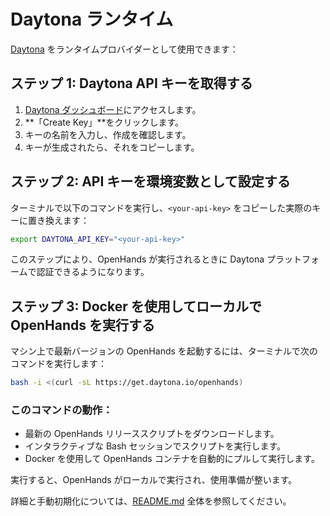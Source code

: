 # Daytona ランタイム

[Daytona](https://www.daytona.io/) をランタイムプロバイダーとして使用できます：

## ステップ 1: Daytona API キーを取得する
1. [Daytona ダッシュボード](https://app.daytona.io/dashboard/keys)にアクセスします。
2. **「Create Key」**をクリックします。
3. キーの名前を入力し、作成を確認します。
4. キーが生成されたら、それをコピーします。

## ステップ 2: API キーを環境変数として設定する
ターミナルで以下のコマンドを実行し、`<your-api-key>` をコピーした実際のキーに置き換えます：
```bash
export DAYTONA_API_KEY="<your-api-key>"
```

このステップにより、OpenHands が実行されるときに Daytona プラットフォームで認証できるようになります。

## ステップ 3: Docker を使用してローカルで OpenHands を実行する
マシン上で最新バージョンの OpenHands を起動するには、ターミナルで次のコマンドを実行します：
```bash
bash -i <(curl -sL https://get.daytona.io/openhands)
```

### このコマンドの動作：
- 最新の OpenHands リリーススクリプトをダウンロードします。
- インタラクティブな Bash セッションでスクリプトを実行します。
- Docker を使用して OpenHands コンテナを自動的にプルして実行します。

実行すると、OpenHands がローカルで実行され、使用準備が整います。

詳細と手動初期化については、[README.md](https://github.com/All-Hands-AI/OpenHands/blob/main/openhands/runtime/impl/daytona/README.md) 全体を参照してください。